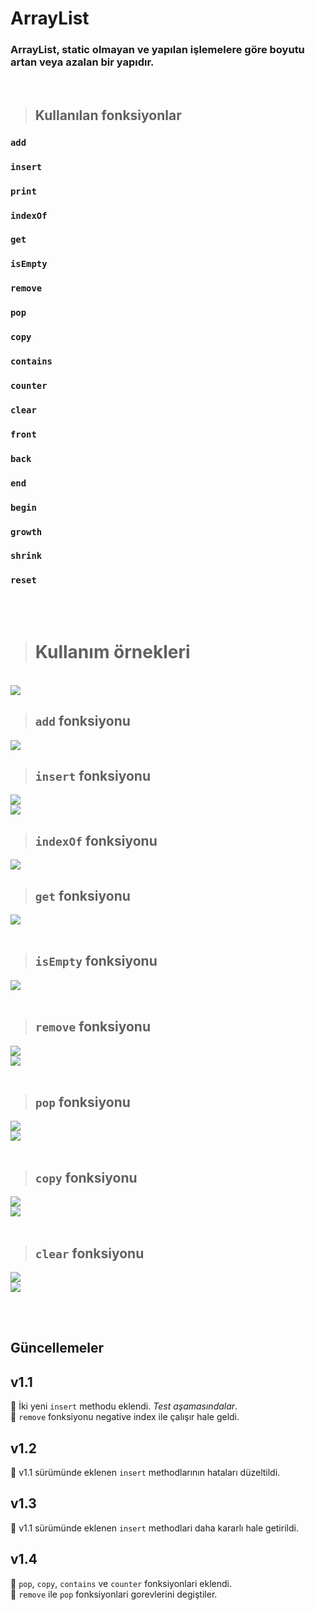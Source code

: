 # **ArrayList**

### **ArrayList, static olmayan ve yapılan işlemelere göre boyutu artan veya azalan bir yapıdır.**

<br/>

> ## **Kullanılan fonksiyonlar**

### **`add`** <br> 
### **`insert`** <br>
### **`print`** <br> 
### **`indexOf`** <br> 
### **`get`** <br>
### **`isEmpty`** <br> 
### **`remove`** <br>
### **`pop`** <br>
### **`copy`** <br> 
### **`contains`** <br> 
### **`counter`** <br> 
### **`clear`** <br> 
### **`front`** <br> 
### **`back`** <br> 
### **`end`** <br> 
### **`begin`** <br> 
### **`growth`** <br> 
### **`shrink`** <br> 
### **`reset`** <br>

<br/><br/>

> # **Kullanım örnekleri**

<br/>

<img src="img/AllList.png">

<br/>

> ## **`add` fonksiyonu**
<img src="img/AddF.png"/>

<br/>

> ## **`insert` fonksiyonu**
<img src="img/insertF.png"/>
<br/>
<img src="img/insertOut.png"/>

<br/>

> ## **`indexOf` fonksiyonu**
<img src="img/indexOfF.png"/>

<br/>

> ## **`get` fonksiyonu**
<img src="img/getF.png"/>

<br/>

<br/>

> ## **`isEmpty` fonksiyonu**
<img src="img/isEmptyF.png"/>

<br/>

<br/>

> ## **`remove` fonksiyonu**
<img src="img/removeF.png"/>
<br/>
<img src="img/removeOut.png"/>

<br/>

<br/>

> ## **`pop` fonksiyonu**
<img src="img/pop.png"/>
<br/>
<img src="img/popOut.png"/>

<br/>

<br/>

> ## **`copy` fonksiyonu**
<img src="img/copyF.png"/>
<br/>
<img src="img/copyOut.png"/>

<br/>

<br/>

> ## **`clear` fonksiyonu**
<img src="img/clearF.png"/>
<br/>
<img src="img/clearOut.png"/>

<br/>

<br/><br/>

## Güncellemeler

## v1.1
📌 İki yeni `insert` methodu eklendi.  *Test aşamasındalar*. 
<br>
📌 `remove` fonksiyonu negative index ile çalışır hale geldi. 
<br>

## v1.2
📌 v1.1 sürümünde eklenen `insert` methodlarının hataları düzeltildi. 
<br>

## v1.3
📌 v1.1 sürümünde eklenen `insert` methodlari daha kararlı hale getirildi. 
<br>

## v1.4 
📌 `pop`, `copy`, `contains` ve `counter` fonksiyonlari eklendi.
<br/>
📌 `remove` ile `pop`  fonksiyonlari gorevlerini degiştiler.
<br/>